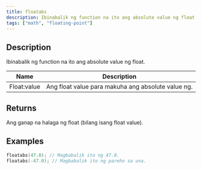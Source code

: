 ```yaml
---
title: floatabs
description: Ibinabalik ng function na ito ang absolute value ng float.
tags: ["math", "floating-point"]
---
```


<LowercaseNote />

## Description

Ibinabalik ng function na ito ang absolute value ng float.

| Name        | Description                                   |
| ----------- | --------------------------------------------- |
| Float:value | Ang float value para makuha ang absolute value ng.|

## Returns

Ang ganap na halaga ng float (bilang isang float value).

## Examples

```c
floatabs(47.0); // Magbabalik ito ng 47.0.
floatabs(-47.0); // Magbabalik ito ng pareho sa una.
```